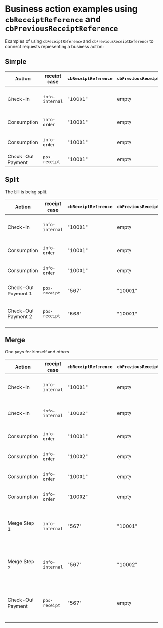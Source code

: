 # Business action examples using `cbReceiptReference` and `cbPreviousReceiptReference`

Examples of using `cbReceiptReference` and `cbPreviousReceiptReference` to connect requests representing a business action:

## Simple

| **Action**            | **receipt case** | **`cbReceiptReference`** | **`cbPreviousReceiptReference`**                                                                                         | **Description** |
|---------------------------|---------------|-----------------------------------|---------------------------------------------------------------------------------------------------------|-------------|
| Check-In | `info-internal` | "10001" | empty | Family checks in into the hotel. |
| Consumption | `info-order` | "10001" | empty | Family stays over night. |
| Consumption | `info-order` | "10001" | empty | Family consumes breakfast. |
| Check-Out Payment | `pos-receipt` | "10001" | empty | Family pays the bill. |

## Split

The bill is being split.

| **Action**            | **receipt case** | **`cbReceiptReference`** | **`cbPreviousReceiptReference`**                                                                                         | **Description** |
|---------------------------|---------------|-----------------------------------|---------------------------------------------------------------------------------------------------------|-------------|
| Check-In | `info-internal` | "10001" | empty | Family checks in into the hotel. |
| Consumption | `info-order` | "10001" | empty | Family stays over night. |
| Consumption | `info-order` | "10001" | empty | Family consumes breakfast. |
| Check-Out Payment 1 | `pos-receipt` | "567" | "10001" | Wife pays half of the bill. |
| Check-Out Payment 2 | `pos-receipt` | "568" | "10001" | Husband pays the other half of the bill. |

## Merge 

One pays for himself and others.

| **Action**            | **receipt case** | **`cbReceiptReference`** | **`cbPreviousReceiptReference`**                                                                                         | **Description** |
|---------------------------|---------------|-----------------------------------|---------------------------------------------------------------------------------------------------------|-------------|
| Check-In | `info-internal` | "10001" | empty | Family 1 checks in into the hotel. |
| Check-In | `info-internal` | "10002" | empty | Family 2 checks in into the hotel. |
| Consumption | `info-order` | "10001" | empty | Family 1 stays over night. |
| Consumption | `info-order` | "10002" | empty | Family 2 stays over night. |
| Consumption | `info-order` | "10001" | empty | Family 1 consumes breakfast. |
| Consumption | `info-order` | "10002" | empty | Family 2 consumes breakfast. |
| Merge Step 1 | `info-internal` | "567" | "10001" | Merge action of Family 1 into new action "567" |
| Merge Step 2 | `info-internal` | "567" | "10002" | Merge action of Family 2 into new action "567" |
| Check-Out Payment | `pos-receipt` | "567" | empty | Family 1 pays the bill for themselves and for Family 2 |
